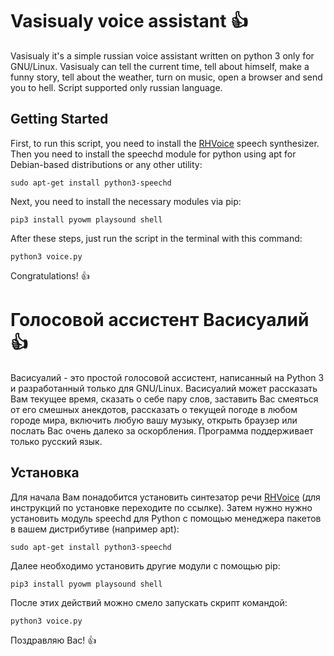 # Vasisualy voice assistant :+1:
Vasisualy it's a simple russian voice assistant written on python 3 only for GNU/Linux. 
Vasisualy can tell the current time, tell about himself, make a funny story, tell about the weather, turn on music, open a browser and send you to hell. Script supported only russian language.
## Getting Started
First, to run this script, you need to install the [RHVoice](https://github.com/Olga-Yakovleva/RHVoice/) speech synthesizer. Then you need to install the speechd module for python using apt for Debian-based distributions or any other utility:
```
sudo apt-get install python3-speechd
```
Next, you need to install the necessary modules via pip:
```
pip3 install pyowm playsound shell
```
After these steps, just run the script in the terminal with this command:
```
python3 voice.py
```
Congratulations! :+1:

# Голосовой ассистент Васисуалий :+1:
Васисуалий - это простой голосовой ассистент, написанный на Python 3 и разработанный только для GNU/Linux.
Васисуалий может рассказать Вам текущее время, сказать о себе пару слов, заставить Вас смеяться от его смешных анекдотов, рассказать о текущей погоде в любом городе мира, включить любую вашу музыку, открыть браузер или послать Вас очень далеко за оскорбления. Программа поддерживает только русский язык.
## Установка
Для начала Вам понадобится установить синтезатор речи [RHVoice](https://github.com/Olga-Yakovleva/RHVoice/) (для инструкций по установке переходите по ссылке). Затем нужно нужно установить модуль speechd для Python с помощью менеджера пакетов в вашем дистрибутиве (например apt):
```
sudo apt-get install python3-speechd
```
Далее необходимо установить другие модули с помощью pip:
```
pip3 install pyowm playsound shell
```
После этих действий можно смело запускать скрипт командой:
```
python3 voice.py
```
Поздравляю Вас! :+1:
